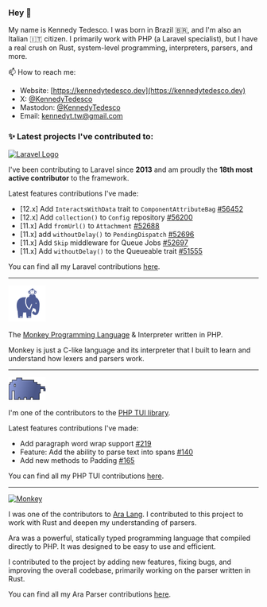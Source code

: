 ### Hey 👋

My name is Kennedy Tedesco. I was born in Brazil 🇧🇷, and I'm also an Italian 🇮🇹 citizen. I primarily work with PHP (a Laravel specialist), but I have a real crush on Rust, system-level programming, interpreters, parsers, and more.

📫 How to reach me:

- Website: [https://kennedytedesco.dev](https://kennedytedesco.dev)
- X: [@KennedyTedesco](https://x.com/KennedyTedesco)
- Mastodon: [@KennedyTedesco](https://fosstodon.org/@KennedyTedesco)
- Email: [kennedyt.tw@gmail.com](mailto://kennedyt.tw@gmail.com)

### ✨ Latest projects I've contributed to:

<p align="left"><a href="https://github.com/laravel/framework/commits?author=KennedyTedesco" rel="nofollow"><img src="https://raw.githubusercontent.com/laravel/art/master/logo-lockup/5%20SVG/2%20CMYK/1%20Full%20Color/laravel-logolockup-cmyk-red.svg" width="125" alt="Laravel Logo"></a></p>

I've been contributing to Laravel since **2013** and am proudly the **18th most active contributor** to the framework.

Latest features contributions I've made:

- [12.x] Add `InteractsWithData` trait to `ComponentAttributeBag` [#56452](https://github.com/laravel/framework/pull/56452)
- [12.x] Add `collection()` to `Config` repository [#56200](https://github.com/laravel/framework/pull/56200)
- [11.x] Add `fromUrl()` to `Attachment` [#52688](https://github.com/laravel/framework/pull/52688)
- [11.x] add `withoutDelay()` to `PendingDispatch` [#52696](https://github.com/laravel/framework/pull/52696)
- [11.x] Add `Skip` middleware for Queue Jobs [#52697](https://github.com/laravel/framework/pull/52645)
- [11.x] Add `withoutDelay()` to the Queueable trait [#51555](https://github.com/laravel/framework/pull/51555)

You can find all my Laravel contributions [here](https://github.com/laravel/framework/commits?author=KennedyTedesco).

---

<p align="left"><a href="https://github.com/KennedyTedesco/monkey" rel="nofollow"><img src="https://github.com/KennedyTedesco/monkey/raw/main/resources/monkey-php-logo.svg?raw=true" width="75" alt="Monkey"></a></p>

The [Monkey Programming Language](https://github.com/KennedyTedesco/monkey) & Interpreter written in PHP.

Monkey is just a C-like language and its interpreter that I built to learn and understand how lexers and parsers work.

---

<p align="left" dir="auto">
  <a target="_blank" rel="noopener noreferrer" href="https://github.com/php-tui/php-tui"><img src="https://raw.githubusercontent.com/KennedyTedesco/KennedyTedesco/refs/heads/main/resources/php-tui.png" alt="PHP TUI Logo" width="75"></a>
</p>

I'm one of the contributors to the [PHP TUI library](https://github.com/php-tui/php-tui).

Latest features contributions I've made:

- Add paragraph word wrap support [#219](https://github.com/php-tui/php-tui/pull/219)
- Feature: Add the ability to parse text into spans [#140](https://github.com/php-tui/php-tui/pull/140)
- Add new methods to Padding [#165](https://github.com/php-tui/php-tui/pull/165)

You can find all my PHP TUI contributions [here](https://github.com/php-tui/php-tui/commits?author=KennedyTedesco).

---

<p align="left"><a href="https://github.com/ara-lang/parser" rel="nofollow"><img src="https://avatars.githubusercontent.com/u/120671920?s=100&v=4" width="65" alt="Monkey"></a></p>

I was one of the contributors to [Ara Lang](https://github.com/ara-lang/parser). I contributed to this project to work with Rust and deepen my understanding of parsers.

Ara was a powerful, statically typed programming language that compiled directly to PHP. It was designed to be easy to use and efficient.

I contributed to the project by adding new features, fixing bugs, and improving the overall codebase, primarily working on the parser written in Rust.

You can find all my Ara Parser contributions [here](https://github.com/ara-lang/parser/commits?author=KennedyTedesco).
